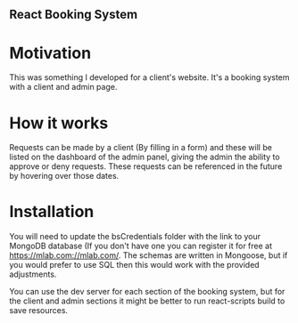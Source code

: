 ## React Booking System

# Motivation
This was something I developed for a client's website. It's a booking system with a client and admin page. 

# How it works
Requests can be made by a client (By filling in a form) and these will be listed on the dashboard of the admin panel, giving the admin the ability to approve or deny requests. These requests can be referenced in the future by hovering over those dates.

# Installation
You will need to update the bsCredentials folder with the link to your MongoDB database (If you don't have one you can register it for free at https://mlab.com://mlab.com/. The schemas are written in Mongoose, but if you would prefer to use SQL then this would work with the provided adjustments.

You can use the dev server for each section of the booking system, but for the client and admin sections it might be better to run react-scripts build to save resources.
